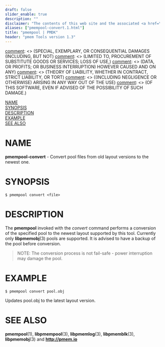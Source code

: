 ```yaml
---
draft: false
slider_enable: true
description: ""
disclaimer: "The contents of this web site and the associated <a href=\"https://github.com/pmem\">GitHub repositories</a> are BSD-licensed open source."
aliases: ["pmempool-convert.1.html"]
title: "pmempool | PMDK"
header: "pmem Tools version 1.3"
---
```


[comment]: <> (Copyright 2016-2017, Intel Corporation)

[comment]: <> (Redistribution and use in source and binary forms, with or without)
[comment]: <> (modification, are permitted provided that the following conditions)
[comment]: <> (are met:)
[comment]: <> (    * Redistributions of source code must retain the above copyright)
[comment]: <> (      notice, this list of conditions and the following disclaimer.)
[comment]: <> (    * Redistributions in binary form must reproduce the above copyright)
[comment]: <> (      notice, this list of conditions and the following disclaimer in)
[comment]: <> (      the documentation and/or other materials provided with the)
[comment]: <> (      distribution.)
[comment]: <> (    * Neither the name of the copyright holder nor the names of its)
[comment]: <> (      contributors may be used to endorse or promote products derived)
[comment]: <> (      from this software without specific prior written permission.)

[comment]: <> (THIS SOFTWARE IS PROVIDED BY THE COPYRIGHT HOLDERS AND CONTRIBUTORS)
[comment]: <> ("AS IS" AND ANY EXPRESS OR IMPLIED WARRANTIES, INCLUDING, BUT NOT)
[comment]: <> (LIMITED TO, THE IMPLIED WARRANTIES OF MERCHANTABILITY AND FITNESS FOR)
[comment]: <> (A PARTICULAR PURPOSE ARE DISCLAIMED. IN NO EVENT SHALL THE COPYRIGHT)
[comment]: <> (OWNER OR CONTRIBUTORS BE LIABLE FOR ANY DIRECT, INDIRECT, INCIDENTAL,)
[comment]: <> (SPECIAL, EXEMPLARY, OR CONSEQUENTIAL DAMAGES (INCLUDING, BUT NOT)
[comment]: <> (LIMITED TO, PROCUREMENT OF SUBSTITUTE GOODS OR SERVICES; LOSS OF USE,)
[comment]: <> (DATA, OR PROFITS; OR BUSINESS INTERRUPTION) HOWEVER CAUSED AND ON ANY)
[comment]: <> (THEORY OF LIABILITY, WHETHER IN CONTRACT, STRICT LIABILITY, OR TORT)
[comment]: <> ((INCLUDING NEGLIGENCE OR OTHERWISE) ARISING IN ANY WAY OUT OF THE USE)
[comment]: <> (OF THIS SOFTWARE, EVEN IF ADVISED OF THE POSSIBILITY OF SUCH DAMAGE.)

[comment]: <> (pmempool-convert.1 -- man page for pmempool-convert)

[NAME](#name)<br />
[SYNOPSIS](#synopsis)<br />
[DESCRIPTION](#description)<br />
[EXAMPLE](#example)<br />
[SEE ALSO](#see-also)<br />


# NAME #

**pmempool-convert** - Convert pool files from old layout versions to the
newest one.


# SYNOPSIS #

```
$ pmempool convert <file>
```


# DESCRIPTION #

The **pmempool** invoked with the *convert* command
performs a conversion of the specified pool to the newest
layout supported by this tool. Currently only
**libpmemobj**(3) pools are supported. It is advised to
have a backup of the pool before conversion.

>NOTE:
The conversion process is not fail-safe - power interruption may damage the
pool.


# EXAMPLE #

```
$ pmempool convert pool.obj
```

Updates pool.obj to the latest layout version.


# SEE ALSO #

**pmempool**(1), **libpmempool**(3), **libpmemlog**(3), **libpmemblk**(3),
**libpmemobj**(3) and **<http://pmem.io>**
